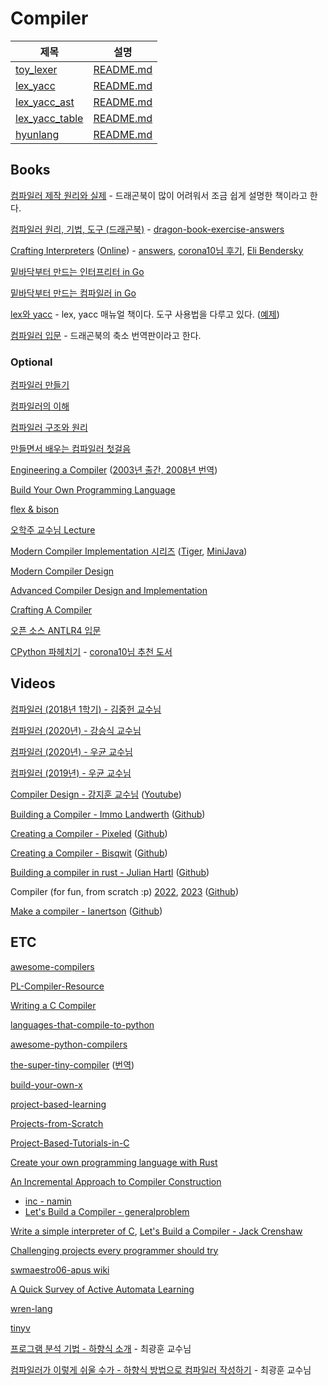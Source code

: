 # Compiler

|제목|설명|
|---|---|
|<a href="https://github.com/hyuunnn/compiler/tree/main/toy_lexer">toy_lexer</a>|<a href="https://github.com/hyuunnn/compiler/blob/main/toy_lexer/README.md">README.md</a>|
|<a href="https://github.com/hyuunnn/compiler/tree/main/lex_yacc">lex_yacc</a>|<a href="https://github.com/hyuunnn/compiler/blob/main/lex_yacc/README.md">README.md</a>|
|<a href="https://github.com/hyuunnn/compiler/tree/main/lex_yacc_ast">lex_yacc_ast</a>|<a href="https://github.com/hyuunnn/compiler/blob/main/lex_yacc_ast/README.md">README.md</a>|
|<a href="https://github.com/hyuunnn/compiler/tree/main/lex_yacc_table">lex_yacc_table</a>|<a href="https://github.com/hyuunnn/compiler/blob/main/lex_yacc_table/README.md">README.md</a>|
|<a href="https://github.com/hyuunnn/hyunlang">hyunlang</a>|<a href="https://github.com/hyuunnn/hyunlang/blob/main/README.md">README.md</a>|

## Books

<a href="https://www.yes24.com/Product/Goods/3550566">컴파일러 제작 원리와 실제</a> - 드래곤북이 많이 어려워서 조금 쉽게 설명한 책이라고 한다.

<a href="https://www.yes24.com/Product/Goods/3360617">컴파일러 원리, 기법, 도구 (드래곤북)</a> - <a href="https://github.com/fool2fish/dragon-book-exercise-answers">dragon-book-exercise-answers</a>

<a href="https://www.yes24.com/Product/Goods/123859288">Crafting Interpreters</a> (<a href="https://craftinginterpreters.com/">Online</a>) - <a href="https://github.com/munificent/craftinginterpreters/tree/master/note/answers">answers</a>, <a href="https://twitter.com/dongheena92/status/1731178427460530177">corona10님 후기</a>, <a href="https://eli.thegreenplace.net/2022/how-i-went-about-learning-rust/">Eli Bendersky</a> 

<a href="https://www.yes24.com/Product/Goods/103157156">밑바닥부터 만드는 인터프리터 in Go</a>

<a href="https://www.yes24.com/Product/Goods/103099817">밑바닥부터 만드는 컴파일러 in Go</a>

<a href="https://www.yes24.com/Product/Goods/318250">lex와 yacc</a> - lex, yacc 매뉴얼 책이다. 도구 사용법을 다루고 있다. (<a href="https://github.com/hyuunnn/lex_yacc">예제</a>)

<a href="https://www.yes24.com/Product/Goods/4010575">컴파일러 입문</a> - 드래곤북의 축소 번역판이라고 한다.

### Optional

<a href="https://www.yes24.com/Product/Goods/103153057">컴파일러 만들기</a>

<a href="https://www.yes24.com/Product/Goods/89109612">컴파일러의 이해</a>

<a href="https://www.yes24.com/Product/Goods/4189980">컴파일러 구조와 원리</a>

<a href="https://www.yes24.com/Product/Goods/102185325">만들면서 배우는 컴파일러 첫걸음</a>

<a href="https://www.amazon.com/Engineering-Compiler-Keith-D-Cooper/dp/0128154128">Engineering a Compiler</a> (<a href="https://product.kyobobook.co.kr/detail/S000001126735">2003년 출간, 2008년 번역</a>)

<a href="https://www.amazon.com/Build-Your-Own-Programming-Language/dp/1800204809">Build Your Own Programming Language</a>

<a href="https://www.amazon.com/flex-bison-Text-Processing-Tools/dp/0596155972">flex & bison</a>

<a href="https://github.com/kupl-courses/COSE312-2023spring">오학주 교수님 Lecture</a>

<a href="https://www.cs.princeton.edu/~appel/modern/">Modern Compiler Implementation 시리즈</a> (<a href="https://www.cs.columbia.edu/~sedwards/classes/2002/w4115/tiger.pdf">Tiger</a>, <a href="https://www.cambridge.org/us/features/052182060X/index.html">MiniJava</a>)

<a href="https://www.amazon.com/Modern-Compiler-Design-Dick-Grune/dp/1461446988">Modern Compiler Design</a>

<a href="https://www.amazon.com/Advanced-Compiler-Design-Implementation-Muchnick/dp/1558603204">Advanced Compiler Design and Implementation</a>

<a href="https://www.amazon.com/Crafting-Compiler-Charles-N-Fischer/dp/0136067050">Crafting A Compiler</a>

<a href="https://www.yes24.com/Product/goods/24731934">오픈 소스 ANTLR4 입문</a>

<a href="https://www.yes24.com/Product/Goods/112893907">CPython 파헤치기</a> - <a href="https://twitter.com/dongheena92/status/1731180008281165870">corona10님 추천 도서</a>

## Videos

<a href="https://www.youtube.com/playlist?list=PLalDxVXf3NHertbSsvTLOLZz0T3FyCQnI">컴파일러 (2018년 1학기) - 김중헌 교수님</a>

<a href="https://www.youtube.com/playlist?list=PLpyASVLdhVonkzEF6HSPjkTxqe1pCqZ0b">컴파일러 (2020년) - 강승식 교수님</a>

<a href="https://www.youtube.com/playlist?list=PLlaaKSQo-dsWUHK8QcRtiifJgydOIvWlE">컴파일러 (2020년) - 우균 교수님</a>

<a href="https://www.youtube.com/playlist?list=PLG2Fcqa8uHziNcJAG8bq8VgG_a8Y2if2X">컴파일러 (2019년) - 우균 교수님</a>

<a href="https://github.com/kaist-cp/cs420">Compiler Design - 강지훈 교수님</a> (<a href="https://www.youtube.com/playlist?list=PL5aMzERQ_OZ8RWqn-XiZLXm1IJuaQbXp0">Youtube</a>)

<a href="https://www.youtube.com/playlist?list=PLRAdsfhKI4OWNOSfS7EUu5GRAVmze1t2y">Building a Compiler - Immo Landwerth</a> (<a href="https://github.com/terrajobst/minsk">Github</a>)

<a href="https://www.youtube.com/playlist?list=PLUDlas_Zy_qC7c5tCgTMYq2idyyT241qs">Creating a Compiler - Pixeled</a> (<a href="https://github.com/orosmatthew/hydrogen-cpp">Github</a>)

<a href="https://www.youtube.com/playlist?list=PLzLzYGEbdY5n9ITKUqOuRjXkRU5tMW2Sd">Creating a Compiler - Bisqwit</a> (<a href="https://github.com/bisqwit/compiler_series">Github</a>)

<a href="https://www.youtube.com/playlist?list=PLI1h1vRqlHLNZAa2BEM9uZ2GEvUNYDasO">Building a compiler in rust - Julian Hartl</a> (<a href="https://github.com/julian-hartl/fusion-lang">Github</a>)

Compiler (for fun, from scratch :p) <a href="https://www.youtube.com/playlist?list=PLysa8wRFCssxGKj_RxBWr3rwmjEYlJIpa">2022</a>, <a href="https://www.youtube.com/playlist?list=PLysa8wRFCsswO6UpxiNwxut-Ai4ZeMKqn">2023</a> (<a href="https://github.com/LensPlaysGames/LensorCompilerCollection">Github</a>)

<a href="https://www.youtube.com/playlist?list=PLysa8wRFCssxGKj_RxBWr3rwmjEYlJIpa"></a>

<a href="https://www.youtube.com/playlist?list=PLvaIU2QC2uvFnVxXe-XzXJfd4dXGz5qBB">Make a compiler - Ianertson</a> (<a href="https://github.com/sebbekarlsson/tac">Github</a>)

## ETC

<a href="https://github.com/aalhour/awesome-compilers">awesome-compilers</a>

<a href="https://github.com/shining1984/PL-Compiler-Resource">PL-Compiler-Resource</a>

<a href="https://www.amazon.com/Writing-Compiler-Programming-Language-Scratch/dp/1718500424">Writing a C Compiler</a>

<a href="https://github.com/vindarel/languages-that-compile-to-python">languages-that-compile-to-python</a>

<a href="https://github.com/pfalcon/awesome-python-compilers">awesome-python-compilers</a>

<a href="https://github.com/jamiebuilds/the-super-tiny-compiler">the-super-tiny-compiler</a> (<a href="https://edykim.com/ko/post/the-super-tiny-compiler/">번역</a>)

<a href="https://github.com/codecrafters-io/build-your-own-x#build-your-own-programming-language">build-your-own-x</a>

<a href="https://github.com/practical-tutorials/project-based-learning">project-based-learning</a>

<a href="https://github.com/AlgoryL/Projects-from-Scratch">Projects-from-Scratch</a>

<a href="https://github.com/mtb0x1/Project-Based-Tutorials-in-C">Project-Based-Tutorials-in-C</a>

<a href="https://github.com/ehsanmok/create-your-own-lang-with-rust">Create your own programming language with Rust</a>

<a href="http://lambda-the-ultimate.org/node/1752">An Incremental Approach to Compiler Construction</a>
  * <a href="https://github.com/namin/inc">inc - namin</a>
  * <a href="https://generalproblem.net/lets_build_a_compiler/">Let's Build a Compiler - generalproblem</a>

<a href="https://github.com/lotabout/write-a-C-interpreter">Write a simple interpreter of C</a>, <a href="https://compilers.iecc.com/crenshaw/">Let's Build a Compiler - Jack Crenshaw</a>

<a href="https://austinhenley.com/blog/challengingprojects.html">Challenging projects every programmer should try</a>

<a href="https://github.com/swmaestro06-apus/apus/wiki">swmaestro06-apus wiki</a>

<a href="https://github.com/wcventure/Active-Automata-Learning">A Quick Survey of Active Automata Learning</a>

<a href="https://github.com/wren-lang/wren/tree/main/src/vm">wren-lang</a>

<a href="https://github.com/joe-conigliaro/tinyv">tinyv</a>

<a href="https://github.com/kwanghoon/Lecture_SAV">프로그램 분석 기법 - 하향식 소개</a> - 최광훈 교수님

<a href="https://github.com/kwanghoon/Lecture_IntroToCompiler">컴파일러가 이렇게 쉬울 수가 - 하향식 방법으로 컴파일러 작성하기</a> - 최광훈 교수님
